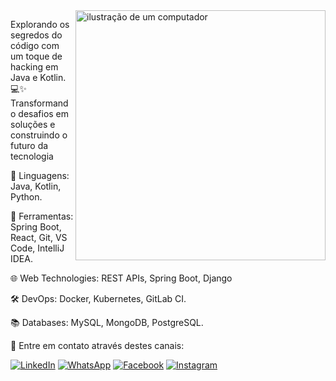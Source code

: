 <img src="https://raw.githubusercontent.com/MicaelliMedeiros/micaellimedeiros/master/image/computer-illustration.png" alt="ilustração de um computador" min-width="400px" max-width="400px" width="400px" align="right">

<p align="left"> 
Explorando os segredos do código com um toque de hacking em Java e Kotlin. 💻✨ Transformando desafios em soluções e construindo o futuro da tecnologia  
</p>

<p align="left">
🚀    Linguagens: Java, Kotlin, Python.
</p>

<p align="left">
  💼 Ferramentas: Spring Boot, React, Git, VS Code, IntelliJ IDEA.
</p>

<p align="left">
  🌐 Web Technologies: REST APIs, Spring Boot, Django
</p>

<p align="left">
  🛠️ DevOps: Docker, Kubernetes, GitLab CI.
</p>

<p align="left">
  📚 Databases: MySQL, MongoDB, PostgreSQL.
</p>

<p align="left">
  🤖 Entre em contato através destes canais:
</p>


<p>

  <a href="www.linkedin.com/in/pedro-correa-siqueira-a89095275" title="LinkedIn">
  <img src="https://img.shields.io/badge/-Linkedin-0e76a8?style=flat-square&logo=Linkedin&logoColor=white" alt="LinkedIn"/></a>
  <a href="https://wa.me/5517992857329" title="WhatsApp">
  <img src="https://img.shields.io/badge/-WhatsApp-25d366?style=flat-square&labelColor=25d366&logo=whatsapp&logoColor=white" alt="WhatsApp"/></a>
  <a href="https://www.facebook.com/profile.php?id=100005350508195" title="Facebook">
  <img src="https://img.shields.io/badge/-Facebook-3b5998?style=flat-square&labelColor=3b5998&logo=facebook&logoColor=white" alt="Facebook"/></a>
  <a href="https://www.instagram.com/pedro_0x80/" title="Instagram">
  <img src="https://img.shields.io/badge/-Instagram-DF0174?style=flat-square&labelColor=DF0174&logo=instagram&logoColor=white" alt="Instagram"/></a>
</p>
